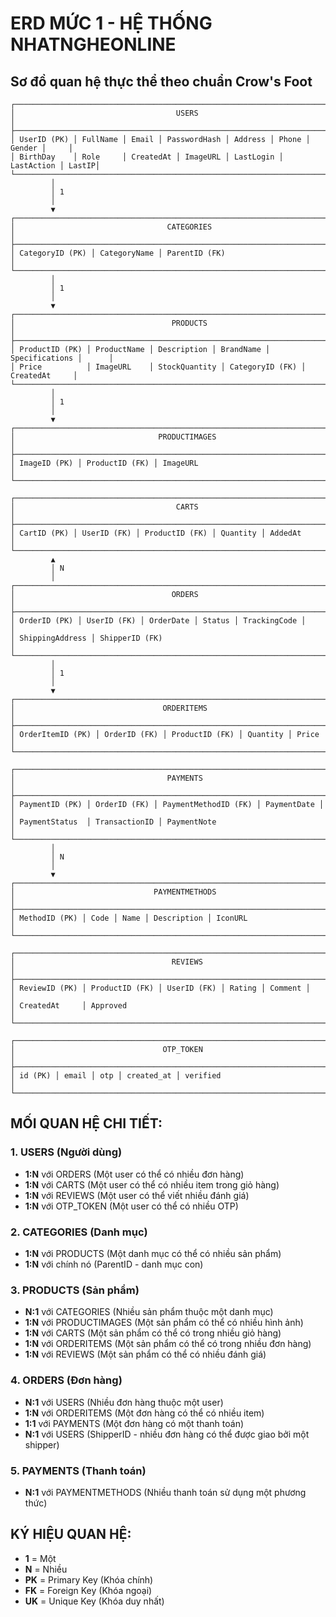 # ERD MỨC 1 - HỆ THỐNG NHATNGHEONLINE
## Sơ đồ quan hệ thực thể theo chuẩn Crow's Foot

```
┌─────────────────────────────────────────────────────────────────────────────────┐
│                                    USERS                                        │
├─────────────────────────────────────────────────────────────────────────────────┤
│ UserID (PK) │ FullName │ Email │ PasswordHash │ Address │ Phone │ Gender │     │
│ BirthDay    │ Role     │ CreatedAt │ ImageURL │ LastLogin │ LastAction │ LastIP│
└─────────────────────────────────────────────────────────────────────────────────┘
         │
         │ 1
         │
         ▼
┌─────────────────────────────────────────────────────────────────────────────────┐
│                                  CATEGORIES                                     │
├─────────────────────────────────────────────────────────────────────────────────┤
│ CategoryID (PK) │ CategoryName │ ParentID (FK)                                 │
└─────────────────────────────────────────────────────────────────────────────────┘
         │
         │ 1
         │
         ▼
┌─────────────────────────────────────────────────────────────────────────────────┐
│                                   PRODUCTS                                      │
├─────────────────────────────────────────────────────────────────────────────────┤
│ ProductID (PK) │ ProductName │ Description │ BrandName │ Specifications │      │
│ Price          │ ImageURL    │ StockQuantity │ CategoryID (FK) │ CreatedAt     │
└─────────────────────────────────────────────────────────────────────────────────┘
         │
         │ 1
         │
         ▼
┌─────────────────────────────────────────────────────────────────────────────────┐
│                                PRODUCTIMAGES                                    │
├─────────────────────────────────────────────────────────────────────────────────┤
│ ImageID (PK) │ ProductID (FK) │ ImageURL                                       │
└─────────────────────────────────────────────────────────────────────────────────┘

┌─────────────────────────────────────────────────────────────────────────────────┐
│                                    CARTS                                        │
├─────────────────────────────────────────────────────────────────────────────────┤
│ CartID (PK) │ UserID (FK) │ ProductID (FK) │ Quantity │ AddedAt               │
└─────────────────────────────────────────────────────────────────────────────────┘
         ▲
         │ N
         │
┌─────────────────────────────────────────────────────────────────────────────────┐
│                                   ORDERS                                        │
├─────────────────────────────────────────────────────────────────────────────────┤
│ OrderID (PK) │ UserID (FK) │ OrderDate │ Status │ TrackingCode │              │
│ ShippingAddress │ ShipperID (FK)                                               │
└─────────────────────────────────────────────────────────────────────────────────┘
         │
         │ 1
         │
         ▼
┌─────────────────────────────────────────────────────────────────────────────────┐
│                                 ORDERITEMS                                      │
├─────────────────────────────────────────────────────────────────────────────────┤
│ OrderItemID (PK) │ OrderID (FK) │ ProductID (FK) │ Quantity │ Price           │
└─────────────────────────────────────────────────────────────────────────────────┘

┌─────────────────────────────────────────────────────────────────────────────────┐
│                                  PAYMENTS                                       │
├─────────────────────────────────────────────────────────────────────────────────┤
│ PaymentID (PK) │ OrderID (FK) │ PaymentMethodID (FK) │ PaymentDate │          │
│ PaymentStatus  │ TransactionID │ PaymentNote                                   │
└─────────────────────────────────────────────────────────────────────────────────┘
         │
         │ N
         │
         ▼
┌─────────────────────────────────────────────────────────────────────────────────┐
│                               PAYMENTMETHODS                                    │
├─────────────────────────────────────────────────────────────────────────────────┤
│ MethodID (PK) │ Code │ Name │ Description │ IconURL                            │
└─────────────────────────────────────────────────────────────────────────────────┘

┌─────────────────────────────────────────────────────────────────────────────────┐
│                                   REVIEWS                                       │
├─────────────────────────────────────────────────────────────────────────────────┤
│ ReviewID (PK) │ ProductID (FK) │ UserID (FK) │ Rating │ Comment │             │
│ CreatedAt     │ Approved                                                       │
└─────────────────────────────────────────────────────────────────────────────────┘

┌─────────────────────────────────────────────────────────────────────────────────┐
│                                 OTP_TOKEN                                       │
├─────────────────────────────────────────────────────────────────────────────────┤
│ id (PK) │ email │ otp │ created_at │ verified                                  │
└─────────────────────────────────────────────────────────────────────────────────┘

```

## MỐI QUAN HỆ CHI TIẾT:

### 1. USERS (Người dùng)
- **1:N** với ORDERS (Một user có thể có nhiều đơn hàng)
- **1:N** với CARTS (Một user có thể có nhiều item trong giỏ hàng)
- **1:N** với REVIEWS (Một user có thể viết nhiều đánh giá)
- **1:N** với OTP_TOKEN (Một user có thể có nhiều OTP)

### 2. CATEGORIES (Danh mục)
- **1:N** với PRODUCTS (Một danh mục có thể có nhiều sản phẩm)
- **1:N** với chính nó (ParentID - danh mục con)

### 3. PRODUCTS (Sản phẩm)
- **N:1** với CATEGORIES (Nhiều sản phẩm thuộc một danh mục)
- **1:N** với PRODUCTIMAGES (Một sản phẩm có thể có nhiều hình ảnh)
- **1:N** với CARTS (Một sản phẩm có thể có trong nhiều giỏ hàng)
- **1:N** với ORDERITEMS (Một sản phẩm có thể có trong nhiều đơn hàng)
- **1:N** với REVIEWS (Một sản phẩm có thể có nhiều đánh giá)

### 4. ORDERS (Đơn hàng)
- **N:1** với USERS (Nhiều đơn hàng thuộc một user)
- **1:N** với ORDERITEMS (Một đơn hàng có thể có nhiều item)
- **1:1** với PAYMENTS (Một đơn hàng có một thanh toán)
- **N:1** với USERS (ShipperID - nhiều đơn hàng có thể được giao bởi một shipper)

### 5. PAYMENTS (Thanh toán)
- **N:1** với PAYMENTMETHODS (Nhiều thanh toán sử dụng một phương thức)

## KÝ HIỆU QUAN HỆ:
- **1** = Một
- **N** = Nhiều
- **PK** = Primary Key (Khóa chính)
- **FK** = Foreign Key (Khóa ngoại)
- **UK** = Unique Key (Khóa duy nhất) 